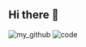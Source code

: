 ## Hi there 👋

![my_github](https://github-readme-stats.vercel.app/api?username=csukuangfj)
![code](https://github-readme-stats.vercel.app/api/top-langs/?username=csukuangfj&layout=compact)
